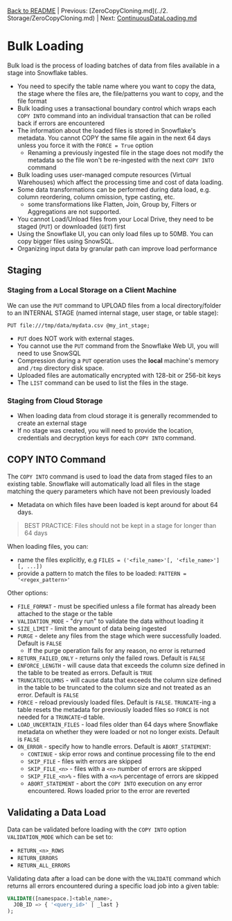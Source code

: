 [Back to README](../README.md) | Previous: [ZeroCopyCloning.md](../2. Storage/ZeroCopyCloning.md) | Next: [ContinuousDataLoading.md](ContinuousDataLoading.md)

# Bulk Loading #

Bulk load is the process of loading batches of data from files available in a stage into Snowflake tables.

* You need to specify the table name where you want to copy the data, the stage where the files are, the file/patterns you want to copy, and the file format
* Bulk loading uses a transactional boundary control which wraps each `COPY INTO` command into an individual transaction that can be rolled back if errors are encountered
* The information about the loaded files is stored in Snowflake's metadata. You cannot COPY the same file again in the next 64 days unless you force it with the `FORCE = True` option
  * Renaming a previously ingested file in the stage does not modify the metadata so the file won't be re-ingested with the next `COPY INTO` command
* Bulk loading uses user-managed compute resources (Virtual Warehouses) which affect the processing time and cost of data loading.
* Some data transformations can be performed during data load, e.g. column reordering, column omission, type casting, etc.
  * some transformations like Flatten, Join, Group by, Filters or Aggregations are not supported.
* You cannot Load/Unload files from your Local Drive, they need to be staged (`PUT`) or downloaded (`GET`) first
* Using the Snowflake UI, you can only load files up to 50MB. You can copy bigger files using SnowSQL.
* Organizing input data by granular path can improve load performance

## Staging ##

### Staging from a Local Storage on a Client Machine ###
We can use the `PUT` command to UPLOAD files from a local directory/folder to an INTERNAL STAGE (named internal stage, user stage, or table stage):
```
PUT file:///tmp/data/mydata.csv @my_int_stage;
```
* `PUT` does NOT work with external stages.
* You cannot use the `PUT` command from the Snowflake Web UI, you will need to use SnowSQL
* Compression during a `PUT` operation uses the **local** machine's memory and `/tmp` directory disk space. 
* Uploaded files are automatically encrypted with 128-bit or 256-bit keys
* The `LIST` command can be used to list the files in the stage. 

### Staging from Cloud Storage ###
* When loading data from cloud storage it is generally recommended to create an external stage
* If no stage was created, you will need to provide the location, credentials and decryption keys for each `COPY INTO` command.

## COPY INTO Command ##
The `COPY INTO` command is used to load the data from staged files to an existing table. Snowflake will automatically load all files in the stage matching the query parameters which have not been previously loaded
* Metadata on which files have been loaded is kept around for about 64 days.
> BEST PRACTICE: Files should not be kept in a stage for longer than 64 days

When loading files, you can:
* name the files explicitly, e.g `FILES = ('<file_name>'[, '<file_name>'][, ...])`
* provide a pattern to match the files to be loaded: `PATTERN = '<regex_pattern>'`

Other options:
* `FILE_FORMAT` - must be specified unless a file format has already been attached to the stage or the table
* `VALIDATION_MODE` - "dry run" to validate the data without loading it
* `SIZE_LIMIT` - limit the amount of data being ingested
* `PURGE` - delete any files from the stage which were successfully loaded. Default is `FALSE`
  * If the purge operation fails for any reason, no error is returned
* `RETURN_FAILED_ONLY` - returns only the failed rows. Default is `FALSE`
* `ENFORCE_LENGTH` - will cause data that exceeds the column size defined in the table to be treated as errors. Default is `TRUE`
* `TRUNCATECOLUMNS` - will cause data that exceeds the column size defined in the table to be truncated to the column size and not treated as an error. Default is `FALSE`
* `FORCE` - reload previously loaded files. Default is `FALSE`. `TRUNCATE`-ing a table resets the metadata for previously loaded files so `FORCE` is not needed for a `TRUNCATE`-d table.
* `LOAD_UNCERTAIN_FILES` - load files older than 64 days where Snowflake metadata on whether they were loaded or not no longer exists. Default is `FALSE`
* `ON_ERROR` - specify how to handle errors. Default is `ABORT_STATEMENT`:
  * `CONTINUE` - skip error rows and continue processing file to the end
  * `SKIP_FILE` - files with errors are skipped
  * `SKIP_FILE_<n>` - files with a `<n>` number of errors are skipped
  * `SKIP_FILE_<n>%` - files with a `<n>%` percentage of errors are skipped
  * `ABORT_STATEMENT` - abort the `COPY INTO` execution on any error encountered. Rows loaded prior to the error are reverted

## Validating a Data Load ##
Data can be validated before loading with the `COPY INTO` option `VALIDATION_MODE` which can be set to:
* `RETURN_<n>_ROWS`
* `RETURN_ERRORS`
* `RETURN_ALL_ERRORS`

Validating data after a load can be done with the `VALIDATE` command which returns all errors encountered during a specific load job into a given table:
```sql
VALIDATE([namespace.]<table_name>,
  JOB_ID => { '<query_id>' | _last }
);
```
